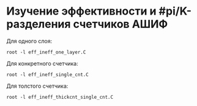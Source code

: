 # Изучение эффективности и #pi/K-разделения счетчиков АШИФ
Для одного слоя:<br />
```
root -l eff_ineff_one_layer.C 
```

Для конкретного счетчика:<br />
```
root -l eff_ineff_single_cnt.C 
```

Для толстого счетчика:<br />
```
root -l eff_ineff_thickcnt_single_cnt.C
```


